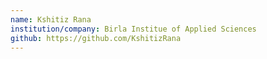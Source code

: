 ```yaml
---
name: Kshitiz Rana
institution/company: Birla Institue of Applied Sciences
github: https://github.com/KshitizRana
---
```

